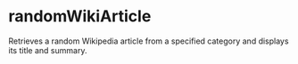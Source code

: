 # randomWikiArticle
Retrieves a random Wikipedia article from a specified category and displays its title and summary.

